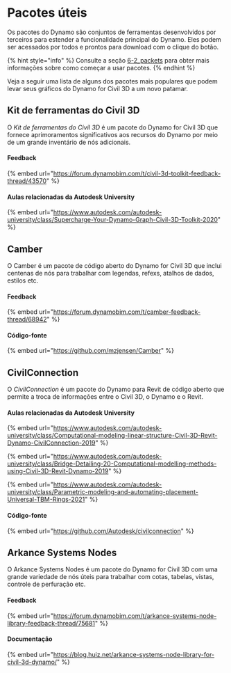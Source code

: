 # Pacotes úteis

Os pacotes do Dynamo são conjuntos de ferramentas desenvolvidos por terceiros para estender a funcionalidade principal do Dynamo. Eles podem ser acessados por todos e prontos para download com o clique do botão.

{% hint style="info" %}
 Consulte a seção [6-2_packets](../6\_custom\_nodes\_and\_packages/6-2\_packages/ "mention") para obter mais informações sobre como começar a usar pacotes. 
{% endhint %}

Veja a seguir uma lista de alguns dos pacotes mais populares que podem levar seus gráficos do Dynamo for Civil 3D a um novo patamar.

## Kit de ferramentas do Civil 3D

O _Kit de ferramentas do Civil 3D_ é um pacote do Dynamo for Civil 3D que fornece aprimoramentos significativos aos recursos do Dynamo por meio de um grande inventário de nós adicionais.

#### Feedback

{% embed url="https://forum.dynamobim.com/t/civil-3d-toolkit-feedback-thread/43570" %}

#### Aulas relacionadas da Autodesk University

{% embed url="https://www.autodesk.com/autodesk-university/class/Supercharge-Your-Dynamo-Graph-Civil-3D-Toolkit-2020" %}

## Camber

O Camber é um pacote de código aberto do Dynamo for Civil 3D que inclui centenas de nós para trabalhar com legendas, refexs, atalhos de dados, estilos etc.

#### Feedback

{% embed url="https://forum.dynamobim.com/t/camber-feedback-thread/68942" %}

#### Código-fonte

{% embed url="https://github.com/mzjensen/Camber" %}

## CivilConnection

O _CivilConnection_ é um pacote do Dynamo para Revit de código aberto que permite a troca de informações entre o Civil 3D, o Dynamo e o Revit.

#### Aulas relacionadas da Autodesk University

{% embed url="https://www.autodesk.com/autodesk-university/class/Computational-modeling-linear-structure-Civil-3D-Revit-Dynamo-CivilConnection-2019" %}

{% embed url="https://www.autodesk.com/autodesk-university/class/Bridge-Detailing-20-Computational-modelling-methods-using-Civil-3D-Revit-Dynamo-2019" %}

{% embed url="https://www.autodesk.com/autodesk-university/class/Parametric-modeling-and-automating-placement-Universal-TBM-Rings-2021" %}

#### Código-fonte

{% embed url="https://github.com/Autodesk/civilconnection" %}

## Arkance Systems Nodes

O Arkance Systems Nodes é um pacote do Dynamo for Civil 3D com uma grande variedade de nós úteis para trabalhar com cotas, tabelas, vistas, controle de perfuração etc.

#### Feedback

{% embed url="https://forum.dynamobim.com/t/arkance-systems-node-library-feedback-thread/75681" %}

#### Documentação

{% embed url="https://blog.huiz.net/arkance-systems-node-library-for-civil-3d-dynamo/" %}

